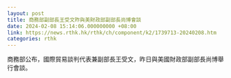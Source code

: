 ```yaml
---
layout: post
title: 商務部副部長王受文昨與美財政部副部長尚博會談
date: 2024-02-08 15:14:06.000000000 +08:00
link: https://news.rthk.hk/rthk/ch/component/k2/1739713-20240208.htm
categories: rthk
---
```


商務部公布，國際貿易談判代表兼副部長王受文，昨日與美國財政部副部長尚博舉行會談。

